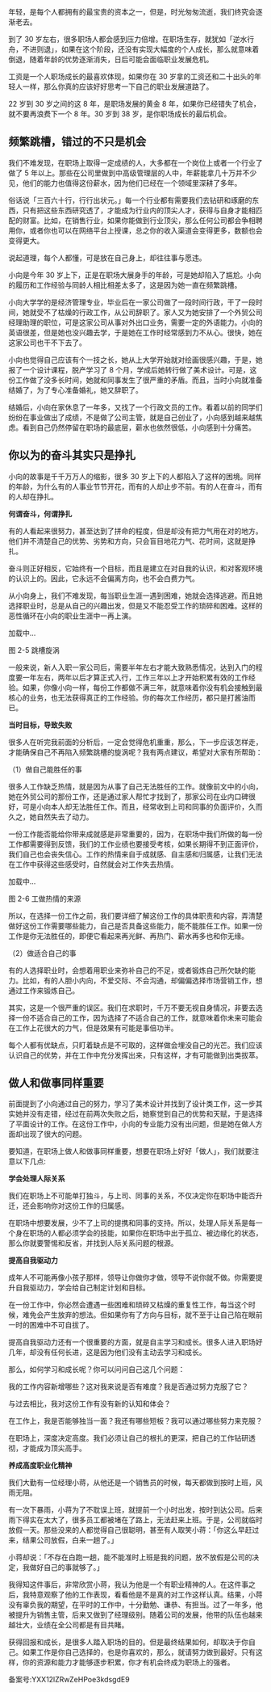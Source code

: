 年轻，是每个人都拥有的最宝贵的资本之一，但是，时光匆匆流逝，我们终究会逐渐老去。

到了 30 岁左右，很多职场人都会感到压力倍增。在职场生存，就犹如「逆水行舟，不进则退」，如果在这个阶段，还没有实现大幅度的个人成长，那么就意味着倒退，随着年龄的优势逐渐消失，日后可能会面临职业发展危机。

工资是一个人职场成长的最喜欢体现，如果你在 30 岁拿的工资还和二十出头的年轻人一样，那么你真的应该好好思考一下自己的职业发展道路了。

22 岁到 30 岁之间的这 8 年，是职场发展的黄金 8 年，如果你已经错失了机会，就不要再浪费下一个 8 年。30 岁到 38 岁，是你职场成长的最后机会。

## **频繁跳槽，错过的不只是机会**

我们不难发现，在职场上取得一定成绩的人，大多都在一个岗位上或者一个行业了做了 5 年以上。那些在公司里做到中高级管理层的人中，年薪能拿几十万并不少见，他们的能力也值得这份薪水，因为他们已经在一个领域里深耕了多年。

俗话说「三百六十行，行行出状元。」每一个行业都有需要我们去钻研和琢磨的东西，只有把这些东西研究透了，才能成为行业内的顶尖人才，获得与自身才能相匹配的财富。比如，在销售行业，如果你能做到行业顶尖，那么任何公司都会争相聘用你，或者你也可以在网络平台上授课，总之你的收入渠道会变得更多，数额也会变得更大。

说起道理，每个人都懂，可是放在自己身上，却往往事与愿违。

小向是今年 30 岁上下，正是在职场大展身手的年龄，可是她却陷入了尴尬。小向的履历和工作经验与同龄人相比相差太多了，这是因为她一直在频繁跳槽。

小向大学学的是经济管理专业，毕业后在一家公司做了一段时间行政，干了一段时间，她就受不了枯燥的行政工作，从公司辞职了。家人又为她安排了一个外贸公司经理助理的职位，可是这家公司从事对外出口业务，需要一定的外语能力。小向的英语很差，但是她也没兴趣去学，于是她在工作时经常感到力不从心。很快，她在这家公司也干不下去了。

小向也觉得自己应该有个一技之长，她从上大学开始就对绘画很感兴趣，于是，她报了一个设计课程，脱产学习了 8 个月，学成后她转行做了美术设计。可是，这份工作做了没多长时间，她就和同事发生了很严重的矛盾。而且，当时小向就准备结婚了，为了专心准备婚礼，她又辞职了。

结婚后，小向在家休息了一年多，又找了一个行政文员的工作。看着以前的同学们纷纷在事业做出了成绩，不是做了公司主管，就是自己创业了，小向感到越来越焦虑。看到自己仍然停留在职场的最底层，薪水也依然很低，小向感到十分痛苦。

## **你以为的奋斗其实只是挣扎**

小向的故事是千千万万人的缩影，很多 30 岁上下的人都陷入了这样的困境。同样的年龄，为什么有的人事业节节开花，而有的人却止步不前。有的人在奋斗，而有的人却在挣扎。

**何谓奋斗，何谓挣扎**

有的人看起来很努力，甚至达到了拼命的程度，但是却没有把力气用在对的地方。他们并不清楚自己的优势、劣势和方向，只会盲目地花力气、花时间，这就是挣扎。

奋斗则正好相反，它始终有一个目标，而且是建立在对自我的认识，和对客观环境的认识上的。因此，它永远不会偏离方向，也不会白费力气。

从小向身上，我们不难发现，每当职业生涯一遇到困难，她就会选择逃避。而且她选择职业时，总是从自己的兴趣出发，但是又不能忍受工作的琐碎和困难。这样的恶性循环在小向的职业生涯中一再上演。

加载中...

图 2-5 跳槽旋涡

  

一般来说，新人入职一家公司后，需要半年左右才能大致熟悉情况，达到入门的程度要一年左右，两年以后才算正式入行，工作三年以上才开始积累有效的工作经验。如果，你像小向一样，每份工作都做不满三年，就意味着你没有机会接触到最核心的业务，也无法获得真正的工作经验。你的每次工作经历，都只是打酱油而已。

**当时目标，导致失败**

很多人在听完我前面的分析后，一定会觉得危机重重，那么，下一步应该怎样走，才能确保自己不再陷入频繁跳槽的旋涡呢？我有两点建议，希望对大家有所帮助：

（1）做自己能胜任的事

很多人工作缺乏热情，就是因为从事了自己无法胜任的工作。就像前文中的小向，她在外贸公司的那份工作，还是通过家人帮忙才找到了，那家公司在业内口碑很好，可是小向本人却无法胜任工作。而且，经常收到上司和同事的负面评价，久而久之，她自然失去了动力。

一份工作能否能给你带来成就感是非常重要的，因为，在职场中我们所做的每一份工作都需要得到反馈，我们的工作业绩也要接受考核，如果长期得不到正面评价，我们自己也会丧失信心。工作的热情来自于成就感、自主感和归属感，让我们无法在工作中获得这些感受时，自然就会对工作失去热情。

加载中...

图 2-6 工做热情的来源

所以，在选择一份工作之前，我们要详细了解这份工作的具体职责和内容，弄清楚做好这份工作需要哪些能力，自己是否具备这些能力，能不能胜任工作。如果一份工作是你无法胜任的，即便它看起来再光鲜、再热门、薪水再多也和你无缘。

（2）做适合自己的事

有的人选择职业时，会想着用职业来弥补自己的不足，或者锻炼自己所欠缺的能力。比如，有的人胆小内向，不爱交际、不会沟通，却偏偏选择市场营销工作，想通过工作来锻炼自己。

其实，这是一个很严重的误区。我们在求职时，千万不要无视自身情况，非要去选择一份不适合自己的工作，因为选择了不适合自己的工作，就意味着你未来可能会在工作上花很大的力气，但是效果有可能是事倍功半。

每个人都有优缺点，只盯着缺点是不可取的，这样做会埋没自己的光芒。我们应该认识自己的优势，并在工作中充分发挥出来，只有这样，才有可能做到出类拔萃。

## **做人和做事同样重要**

前面提到了小向通过自己的努力，学习了美术设计并找到了设计类工作，这一步其实她并没有走错，经过在前两次失败之后，她察觉到自己的优势和天赋，于是选择了平面设计的工作。在这份工作中，小向的专业能力没有出问题，但是她在做人方面却出现了很大的问题。

要知道，在职场上做人和做事同样重要，想要在职场上好好「做人」，我们就要注意以下几点:

**学会处理人际关系**

我们在职场上不可能单打独斗，与上司、同事的关系，不仅决定你在职场中能否升迁，还会影响你对这份工作的归属感。

在职场中想要发展，少不了上司的提携和同事的支持。所以，处理人际关系是每一个身在职场的人都必须学会的技能，如果你在职场中出于孤立、被边缘化的状态，那么你就要警惕和反省，并找到人际关系问题的根源。

**提高自我驱动力**

成年人不可能再像小孩子那样，领导让你做你才做，领导不说你就不做。你需要提升自我驱动力，学会给自己制定计划和目标。

在一份工作中，你必然会遭遇一些困难和琐碎又枯燥的重复性工作，每当这个时候，难免会产生放弃的想法。但如果你有了方向与目标，就不至于让自己陷在眼前一时的困难中不可自拔了。

提高自我驱动力还有一个很重要的方面，就是自主学习和成长。很多人进入职场好几年，却没有任何长进，这是因为他们没有主动去学习和成长。

那么，如何学习和成长呢？你可以问问自己这几个问题：

我的工作内容新增哪些？这对我来说是否有难度？我是否通过努力克服了它？

与过去相比，我对这份工作有没有新的认知和体会？ 

在工作上，我是否能够独当一面？我还有哪些短板？我可以通过哪些努力来克服？

在职场上，深度决定高度。我们必须让自己的根扎的更深，把自己的工作钻研透彻，才能成为顶尖高手。

**养成高度职业化精神**

我们大勤有一位经理小蒋，从他还是一个销售员的时候，每天都做到按时上班，风雨无阻。

有一次下暴雨，小蒋为了不耽误上班，就提前一个小时出发，按时到达公司。后来雨下得实在太大了，很多员工都被堵在了路上，无法赶来上班。于是，公司就临时放假一天。那些没来的人都觉得自己很聪明，甚至有人取笑小蒋：「你这么早赶过来，结果公司放假，白来一趟了。」

小蒋却说：「不存在白跑一趟，能不能准时上班是我的问题，放不放假是公司的决定，我做好自己的事就够了。」

我得知这件事后，非常欣赏小蒋，我认为他是一个有职业精神的人。在这件事之后，我特意观察了他的工作表现，看看他是不是真的对工作这样认真。结果，小蒋没有辜负我的期望，在平时的工作中，十分勤勉、谦恭、有担当。过了一年多，他被提升为销售主管，后来又做到了经理级别。随着公司的发展，他带的队伍也越来越壮大，业绩在全公司都是有目共睹。

获得回报和成长，是很多人踏入职场的目的。但是最终结果如何，却取决于你自己。如果工作是你自己选择的，也是你喜欢的，那么，就请努力做到最好。只有这样，你的资源和能力才能够逐步积累，你才有机会终成为职场上的强者。

备案号:YXX12lZRwZeHPoe3kdsgdE9